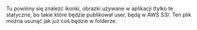 Tu powinny się znaleźć ikonki, obrazki używane w aplikacji (tylko te statyczne, bo takie które będzie publikował user, będą w AWS S3).
Ten plik można usunąć jak już coś będzie w folderze.